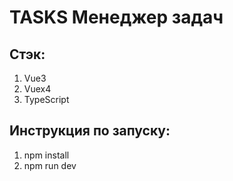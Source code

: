 # TASKS Менеджер задач

## Стэк:

1. Vue3
2. Vuex4
3. TypeScript

## Инструкция по запуску:

1. npm install
2. npm run dev
